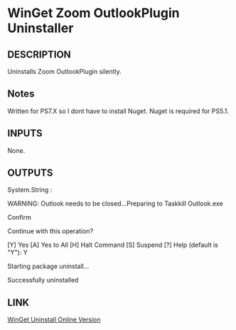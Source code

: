 # WinGet Zoom OutlookPlugin Uninstaller

## DESCRIPTION

Uninstalls Zoom OutlookPlugin silently.

## Notes

Written for PS7.X so I dont have to install Nuget. Nuget is required for PS5.1.

## INPUTS

None.

## OUTPUTS

System.String :


WARNING: Outlook needs to be closed...Preparing to Taskkill Outlook.exe

Confirm

Continue with this operation?

[Y] Yes  [A] Yes to All  [H] Halt Command  [S] Suspend  [?] Help (default is "Y"): Y


Starting package uninstall...

Successfully uninstalled

## LINK

[WinGet Uninstall Online Version](https://learn.microsoft.com/en-us/windows/package-manager/winget/uninstall)
